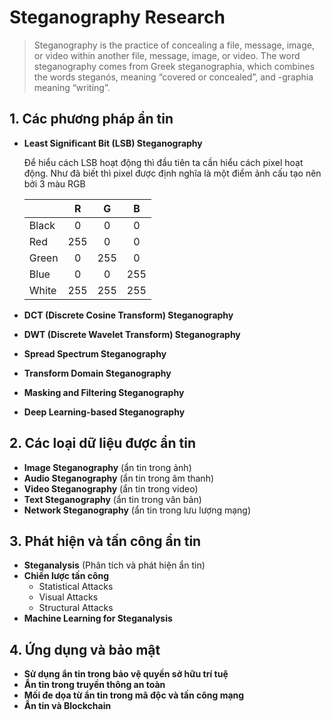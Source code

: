 # Steganography Research
>Steganography is the practice of concealing a file, message, image, or video within another file, message, image, or video. The word steganography comes from Greek steganographia, which combines the words steganós, meaning “covered or concealed”, and -graphia meaning “writing”.




## 1. Các phương pháp ẩn tin
- **Least Significant Bit (LSB) Steganography**

    Để hiểu cách LSB hoạt động thì đầu tiên ta cần hiểu cách pixel hoạt động. Như đã biết thì pixel được định nghĩa là một điểm ảnh cấu tạo nên bởi 3 màu RGB

    |     | R | G | B |
    | --- |:-:|:-:|:-:|
    |Black|0|0|0|
    |Red  |255|0|0|
    |Green|0|255|0|
    |Blue |0|0|255|
    |White|255|255|255|
- **DCT (Discrete Cosine Transform) Steganography**
- **DWT (Discrete Wavelet Transform) Steganography**
- **Spread Spectrum Steganography**
- **Transform Domain Steganography**
- **Masking and Filtering Steganography**
- **Deep Learning-based Steganography**

## 2. Các loại dữ liệu được ẩn tin
- **Image Steganography** (ẩn tin trong ảnh)
- **Audio Steganography** (ẩn tin trong âm thanh)
- **Video Steganography** (ẩn tin trong video)
- **Text Steganography** (ẩn tin trong văn bản)
- **Network Steganography** (ẩn tin trong lưu lượng mạng)

## 3. Phát hiện và tấn công ẩn tin
- **Steganalysis** (Phân tích và phát hiện ẩn tin)
- **Chiến lược tấn công**
  - Statistical Attacks
  - Visual Attacks
  - Structural Attacks
- **Machine Learning for Steganalysis**

## 4. Ứng dụng và bảo mật
- **Sử dụng ẩn tin trong bảo vệ quyền sở hữu trí tuệ**
- **Ẩn tin trong truyền thông an toàn**
- **Mối đe dọa từ ẩn tin trong mã độc và tấn công mạng**
- **Ẩn tin và Blockchain**

